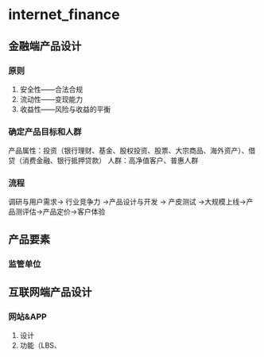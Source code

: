 # internet_finance

## 金融端产品设计

### 原则

1. 安全性——合法合规
2. 流动性——变现能力
3. 收益性——风险与收益的平衡

### 确定产品目标和人群

产品属性：投资（银行理财、基金、股权投资、股票、大宗商品、海外资产）、借贷（消费金融、银行抵押贷款）
人群：高净值客户、普惠人群

### 流程

调研与用户需求-> 行业竞争力 ->产品设计与开发 -> 产皮测试 ->大规模上线->产品测评估->产品定价->客户体验

## 产品要素

### 监管单位

## 互联网端产品设计

### 网站&APP

1. 设计
2. 功能（LBS、